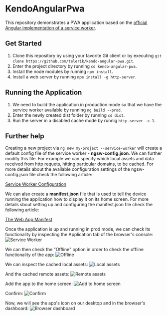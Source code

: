 # KendoAngularPwa

This repository demonstrates a PWA application based on the <a href="https://angular.io/guide/service-worker-getting-started">official Angular implementation of a service worker</a>.

## Get Started

1. Clone this repository by using your favorite Git client or by executing ```git clone https://github.com/telerik/kendo-angular-pwa.git```.
2. Enter the project directory by running ```cd kendo-angular-pwa```.
3. Install the node modules by running ```npm install```.
4. Install a web server by running ```npm install -g http-server```. 

## Running the Application

1. We need to build the application in production mode so that we have the service worker available by running ```ng build --prod```.
2. Enter the newly created dist folder by running ```cd dist```.
3. Run the server in a disabled cache mode by runnig ```http-server -c-1```.

## Further help

Creating a new project via ```ng new my-project --service-worker``` will create a default config file of the service worker - <b>ngsw-config.json</b>. We can further modify this file. For example we can specify which local assets and data received from http requets, hitting particular domains, to be cached. For more details about the available configuration settings of the ngsw-config.json file check the following article:

<a href="https://angular.io/guide/service-worker-config">Service Worker Configuration</a>

We can also create a <b>manifest.json</b> file that is used to tell the device running the application how to display it on its home screen. For more details sbout setting up and configuring the manifest.json file check the following article:

<a href="https://developers.google.com/web/fundamentals/web-app-manifest/?utm_source=devtools">The Web App Manifest</a>

Once the application is up and running in prod mode, we can check its functionality by inspecting the Application tab of the browser's console:
![Service Worker](https://github.com/telerik/kendo-angular-pwa/blob/master/src/assets/help_images/sw.png)

We can then check the "Offline" option in order to check the offline functionality of the app:
![Offline](https://github.com/telerik/kendo-angular-pwa/blob/master/src/assets/help_images/offline.png)

We can inspect the cached local assets:
![Local assets](https://github.com/telerik/kendo-angular-pwa/blob/master/src/assets/help_images/cached_local.png)

And the cached remote assets:
![Remote assets](https://github.com/telerik/kendo-angular-pwa/blob/master/src/assets/help_images/cached_remote.png)

Add the app to the home screen:
![Add to home screen](https://github.com/telerik/kendo-angular-pwa/blob/master/src/assets/help_images/add_to_home.png)

Confirm:
![Confirm](https://github.com/telerik/kendo-angular-pwa/blob/master/src/assets/help_images/confirm.png)

Now, we will see the app's icon on our desktop and in the browser's dashboard:
![Browser dashboard](https://github.com/telerik/kendo-angular-pwa/blob/master/src/assets/help_images/dashboard.png)



